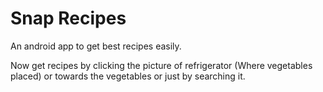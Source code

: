 # Snap Recipes

An android app to get best recipes easily.

Now get recipes by clicking the picture of refrigerator (Where vegetables placed) or towards the vegetables or just by searching it.
